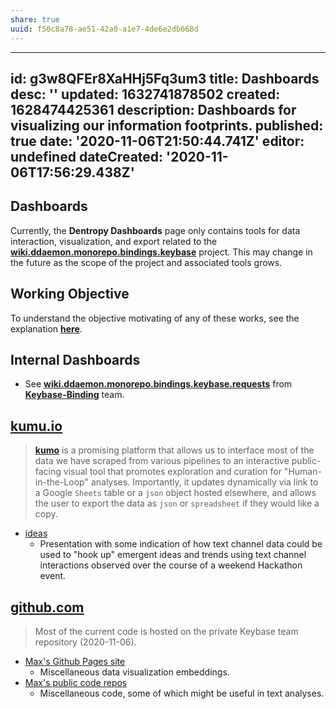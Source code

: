 ```yaml
---
share: true
uuid: f50c8a78-ae51-42a0-a1e7-4de6e2db668d
---
```

---
id: g3w8QFEr8XaHHj5Fq3um3
title: Dashboards
desc: ''
updated: 1632741878502
created: 1628474425361
description: Dashboards for visualizing our information footprints.
published: true
date: '2020-11-06T21:50:44.741Z'
editor: undefined
dateCreated: '2020-11-06T17:56:29.438Z'
---

## Dashboards

Currently, the **Dentropy Dashboards** page only contains tools for data interaction, visualization, and export related to the **[wiki.ddaemon.monorepo.bindings.keybase](/65f9c304-affc-4dc5-bde9-43994e99b2b9)** project. This may change in the future as the scope of the project and associated tools grows. 

## Working Objective

To understand the objective motivating of any of these works, see the explanation **[here](https://wiki.dentropydaemon.io/en/dentropydaemon/semantic-forum)**.

## Internal Dashboards

* See **[wiki.ddaemon.monorepo.bindings.keybase.requests](/undefined)** from **[Keybase-Binding](https://wiki.dentropydaemon.io/dentropydaemon/social-media-singularity/bindings/keybase)** team.

## [kumu.io](https://kumu.io)

> **[kumo](https://kumu.io)** is a promising platform that allows us to interface most of the data we have scraped from various pipelines to an interactive public-facing visual tool that promotes exploration and curation for "Human-in-the-Loop" analyses. Importantly, it updates dynamically via link to a Google `Sheets` table or a `json` object hosted elsewhere, and allows the user to export the data as `json` or `spreadsheet` if they would like a copy.
* [ideas](https://m053m716.kumu.io/ideas)
	+ Presentation with some indication of how text channel data could be used to "hook up" emergent ideas and trends using text channel interactions observed over the course of a weekend Hackathon event.

## [github.com](https://github.com)

> Most of the current code is hosted on the private Keybase team repository (2020-11-06).
* [Max's Github Pages site](https://m053m716.github.io)
  + Miscellaneous data visualization embeddings.
* [Max's public code repos](https://github.com/m053m716?tab=repositories)
  + Miscellaneous code, some of which might be useful in text analyses.
